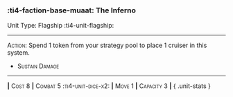 ### :ti4-faction-base-muaat: **The Inferno**

Unit Type: Flagship :ti4-unit-flagship:

---

<span style="font-variant:small-caps;">Action</span>: Spend 1 token from your strategy pool to place 1 cruiser in this system.

* <span style="font-variant:small-caps;">Sustain Damage</span> 


---

__|__ <span style="font-variant:small-caps;">Cost 8</span> __|__ <span style="font-variant:small-caps;">Combat 5 :ti4-unit-dice-x2:</span> __|__ <span style="font-variant:small-caps;">Move 1</span> __|__ <span style="font-variant:small-caps;">Capacity 3</span> __|__
{ .unit-stats }
